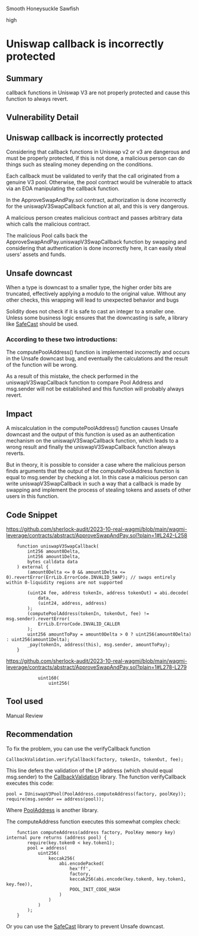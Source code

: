 Smooth Honeysuckle Sawfish

high

# Uniswap callback is incorrectly protected
## Summary
callback functions in Uniswap V3 are not properly protected and cause this function to always revert.

## Vulnerability Detail
## Uniswap callback is incorrectly protected
Considering that callback functions in Uniswap v2 or v3 are dangerous and must be properly protected, if this is not done, a malicious person can do things such as stealing money depending on the conditions.

Each callback must be validated to verify that the call originated from a genuine V3 pool. Otherwise, the pool contract would be vulnerable to attack via an EOA manipulating the callback function.

In the ApproveSwapAndPay.sol contract, authorization is done incorrectly for the uniswapV3SwapCallback function at all, and this is very dangerous.

A malicious person creates malicious contract and passes arbitrary data which calls the malicious contract.

The malicious Pool calls back the ApproveSwapAndPay.uniswapV3SwapCallback function by swapping and considering that authentication is done incorrectly here, it can easily steal users' assets and funds.

## Unsafe downcast

When a type is downcast to a smaller type, the higher order bits are truncated, effectively applying a modulo to the original value. Without any other checks, this wrapping will lead to unexpected behavior and bugs

Solidity does not check if it is safe to cast an integer to a smaller one. Unless some business logic ensures that the downcasting is safe, a library like [SafeCast](https://github.com/OpenZeppelin/openzeppelin-contracts/blob/master/contracts/utils/math/SafeCast.sol) should be used.

### According to these two introductions:

The computePoolAddress() function is implemented incorrectly and occurs in the Unsafe downcast bug, and eventually the calculations and the result of the function will be wrong.

As a result of this mistake, the check performed in the uniswapV3SwapCallback function to compare Pool Address and msg.sender will not be established and this function will probably always revert.


## Impact
A miscalculation in the computePoolAddress() function causes Unsafe downcast and the output of this function is used as an authentication mechanism on the uniswapV3SwapCallback function, which leads to a wrong result and finally the uniswapV3SwapCallback function always reverts.

But in theory, it is possible to consider a case where the malicious person finds arguments that the output of the computePoolAddress function is equal to msg.sender by checking a lot.  In this case a malicious person can write uniswapV3SwapCallback in such a way that a callback is made by swapping and implement the process of stealing tokens and assets of other users in this function.

## Code Snippet
https://github.com/sherlock-audit/2023-10-real-wagmi/blob/main/wagmi-leverage/contracts/abstract/ApproveSwapAndPay.sol?plain=1#L242-L258
```solidity
    function uniswapV3SwapCallback(
        int256 amount0Delta,
        int256 amount1Delta,
        bytes calldata data
    ) external {
        (amount0Delta <= 0 && amount1Delta <= 0).revertError(ErrLib.ErrorCode.INVALID_SWAP); // swaps entirely within 0-liquidity regions are not supported

        (uint24 fee, address tokenIn, address tokenOut) = abi.decode(
            data,
            (uint24, address, address)
        );
        (computePoolAddress(tokenIn, tokenOut, fee) != msg.sender).revertError(
            ErrLib.ErrorCode.INVALID_CALLER
        );
        uint256 amountToPay = amount0Delta > 0 ? uint256(amount0Delta) : uint256(amount1Delta);
        _pay(tokenIn, address(this), msg.sender, amountToPay);
    }
```

https://github.com/sherlock-audit/2023-10-real-wagmi/blob/main/wagmi-leverage/contracts/abstract/ApproveSwapAndPay.sol?plain=1#L278-L279
```solidity
            uint160(
                uint256(
```

## Tool used

Manual Review

## Recommendation
To fix the problem, you can use the verifyCallback function
```solidity
CallbackValidation.verifyCallback(factory, tokenIn, tokenOut, fee);
```

This line defers the validation of the LP address (which should equal msg.sender) to the [CallbackValidation](https://github.com/Uniswap/v3-periphery/blob/main/contracts/libraries/CallbackValidation.sol) library. The function verifyCallback executes this code:
```solidity
pool = IUniswapV3Pool(PoolAddress.computeAddress(factory, poolKey));
require(msg.sender == address(pool));
```
Where [PoolAddress](https://github.com/Uniswap/v3-periphery/blob/main/contracts/libraries/PoolAddress.sol) is another library.

The computeAddress function executes this somewhat complex check:
```solidity
    function computeAddress(address factory, PoolKey memory key) internal pure returns (address pool) {
        require(key.token0 < key.token1);
        pool = address(
            uint256(
                keccak256(
                    abi.encodePacked(
                        hex'ff',
                        factory,
                        keccak256(abi.encode(key.token0, key.token1, key.fee)),
                        POOL_INIT_CODE_HASH
                    )
                )
            )
        );
    }
```

Or you can use the [SafeCast](https://github.com/OpenZeppelin/openzeppelin-contracts/blob/master/contracts/utils/math/SafeCast.sol) library to prevent Unsafe downcast.